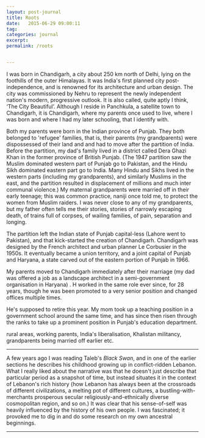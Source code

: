 ```yaml
---
layout: post-journal
title: Roots
date:   2015-06-29 09:00:11
tag: 
categories: journal
excerpt: 
permalink: /roots


---
```


I was born in Chandigarh, a city about 250 km north of Delhi, lying on the foothills of the outer Himalayas. It was India's first planned city post-independence, and is renowned for its architecture and urban design.  The city was commissioned by Nehru to represent the newly independent nation's modern, progressive outlook. It is also called, quite aptly I think, ‘The City Beautiful’. Although I reside in Panchkula, a satellite town to Chandigarh, it is Chandigarh, where my parents once used to live, where I was born and where I had my later schooling, that I identify with. 

Both my parents were born in the Indian province of Punjab. They both belonged to 'refugee' families, that is, their parents (my grandparents) were dispossessed of their land and and had to move after the partition of India.  Before the partition, my dad's family lived in a district called Dera Ghazi Khan in the former province of British Punjab. (The 1947 partition saw the Muslim dominated western part of Punjab go to Pakistan, and the Hindu Sikh dominated eastern part go to India. Many Hindu and Sikhs lived in the western parts (including my grandparents), and similarly Muslims in the east, and the partition resulted in  displacement of millions and much inter communal violence.) My maternal grandparents were married off in their early teenage; this was common practice, naniji once told me, to protect the women from Muslim raiders. I was never close to any of my grandparents, but my father often tells me their stories, stories of narrowly escaping death,  of trains full of corpses, of wailing families, of pain, separation and longing.

The partition left the Indian state of Punjab capital-less (Lahore went to Pakistan), and that kick-started the creation of Chandigarh. Chandigarh was designed by the French architect and urban planner Le Corbusier  in the 1950s. It eventually became a union territory, and a joint capital of Punjab and Haryana, a state  carved out of the eastern portion of Punjab in 1966.

My parents moved to Chandigarh immediately after their marriage  (my dad was offered a job as a landscape architect in a semi-government organisation in Haryana) . H worked in the same role ever since, for 28 years,  though he was been promoted to a very senior position and changed offices multiple times.

He's supposed to retire this year. My mom took up a teaching position in a government school around the same time, and has since then risen through the ranks to take up a prominent position in Punjab's education department.

rural areas, working parents, India's liberalisation, Khalistan militancy, grandparents being married off earlier etc.


---


A few years ago I was reading Taleb's *Black Swan*, and in one of the earlier sections he describes his childhood growing up in conflict-ridden Lebanon. What I really liked about the narrative was that he doesn't just describe that particular period as a snapshot of time, but instead situates it in the context of Lebanon's rich history (how Lebanon has always been at the crossroads of different civilizations, a melting pot of different cultures, a bustling-with-merchants prosperous secular religiously-and-ethnically diverse cosmopolitan region, and so on.) It was clear that his sense-of-self was heavily influenced by the history of his own people. I was fascinated; it provoked me to dig in and do some research on my own ancestral beginnings.

---
